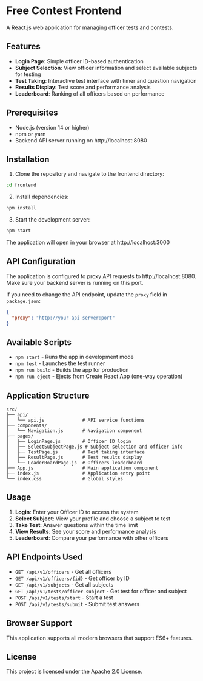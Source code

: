 # Free Contest Frontend

A React.js web application for managing officer tests and contests.

## Features

- **Login Page**: Simple officer ID-based authentication
- **Subject Selection**: View officer information and select available subjects for testing
- **Test Taking**: Interactive test interface with timer and question navigation
- **Results Display**: Test score and performance analysis
- **Leaderboard**: Ranking of all officers based on performance

## Prerequisites

- Node.js (version 14 or higher)
- npm or yarn
- Backend API server running on http://localhost:8080

## Installation

1. Clone the repository and navigate to the frontend directory:
```bash
cd frontend
```

2. Install dependencies:
```bash
npm install
```

3. Start the development server:
```bash
npm start
```

The application will open in your browser at http://localhost:3000

## API Configuration

The application is configured to proxy API requests to http://localhost:8080. Make sure your backend server is running on this port.

If you need to change the API endpoint, update the `proxy` field in `package.json`:

```json
{
  "proxy": "http://your-api-server:port"
}
```

## Available Scripts

- `npm start` - Runs the app in development mode
- `npm test` - Launches the test runner
- `npm run build` - Builds the app for production
- `npm run eject` - Ejects from Create React App (one-way operation)

## Application Structure

```
src/
├── api/
│   └── api.js              # API service functions
├── components/
│   └── Navigation.js       # Navigation component
├── pages/
│   ├── LoginPage.js        # Officer ID login
│   ├── SelectSubjectPage.js # Subject selection and officer info
│   ├── TestPage.js         # Test taking interface
│   ├── ResultPage.js       # Test results display
│   └── LeaderBoardPage.js  # Officers leaderboard
├── App.js                  # Main application component
├── index.js                # Application entry point
└── index.css               # Global styles
```

## Usage

1. **Login**: Enter your Officer ID to access the system
2. **Select Subject**: View your profile and choose a subject to test
3. **Take Test**: Answer questions within the time limit
4. **View Results**: See your score and performance analysis
5. **Leaderboard**: Compare your performance with other officers

## API Endpoints Used

- `GET /api/v1/officers` - Get all officers
- `GET /api/v1/officers/{id}` - Get officer by ID
- `GET /api/v1/subjects` - Get all subjects
- `GET /api/v1/tests/officer-subject` - Get test for officer and subject
- `POST /api/v1/tests/start` - Start a test
- `POST /api/v1/tests/submit` - Submit test answers

## Browser Support

This application supports all modern browsers that support ES6+ features.

## License

This project is licensed under the Apache 2.0 License.
